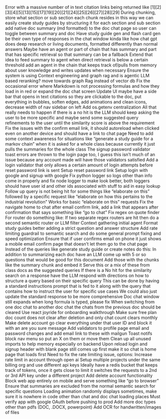 Error with a massive number of in text citation links being returned like [1][2][3][4][5][13][15][17][19][20][21][24][25][26][27][28][29]
During chunking, store what section or sub section each chunk resides in this way we can easily create study guides by structuring it for each section and sub section
add native doc summary (md formatted) to the doc chat page so user can toggle between summary and doc 
Have study guide gen and flash card gen be their own type of responses in the chat window kinda like how chat gpt does deep research or living documents, formatted differently than normal answers 
Maybe have an agent or part of chain that has summary and part that has specific retrieval so that summary can be a fallback 
Extend that idea to feed summary to agent when direct retrieval is below a certain threshold 
add an agent in the chain that keeps track of/pulls from memory about user knowledge and writes updates when necessary
Ensure the system is using Context engineering and graph rag and is agentic
LLM based reranking? 
move towards graph Rag instead of vector db
Fix the occasional error where Markdown is not processing formulas and how they load in in red or expand the doc chat screen
Update UI maybe have a side bar that opens in text citations so they are clickable to the doc, put everything in bubbles, soften edges, add animations and clean icons, decrease width of nav sidebar on left 
Add os.getenv centralization
All that really needs to happen if there is a no hit is the LLM should keep asking the user to be more specific and maybe send some suggested query refinements to the user until the similarity score is above the requirement 
Fix the issues with the confirm email link, it should autoreload when clicked even on another device and should have a link to chat page
Need to add some context awareness for situations like “generate a study guide for a markov chain” when it is asked for a whole class because currently it just pulls the summaries for the whole class
The signup password validator toast errors are thrown to the login page too, I guess this isn’t much of an issue because any account made will have those validators satisfied 
Add a login validator that only allows a certain amount of login attempts before reset password link is sent 
Setup reset password link
Setup login with google and signup with google 
Fix python logger so logs other than info come in properly and fix node logger to make look better, both loggers should have user id and other ids associated with stuff to aid in easy lookup 
Follow up query is not being hit for some things like “elaborate on this” followed by a specific request like “elaborate on how this pertains to the industrial revolution” 
Works for basic “elaborate on this” requests 
Fix the navigate home to chat after email confirm link, add a link that appears after confirmation that says something like “go to chat”
Fix regex on quote finder 
For router do something like:
If two separate regex routers are hit then do a second semantic router or LLM filter 
Context gathering initial agent 
Format study guides better adding a strict question and answer structure 
Add rate limiting guardrail to semantic search and do some general prompt fixing and speed optimization 
Ensure that if user confirms email on phone it just shows a mobile email confirm page that doesn’t let them go to the chat page
Instead of the queries like generate study guide or create notes do this: 
In addition to summarizing each doc have an LLM come up with 5 or so questions that would be good for this document 
Add those with the chunks like the summary chunk and embed it 
Serve this or a mix of these from class docs as the suggested queries
If there is a No hit for the similarity search on a response have the LLM respond with directions on how to structure a query based on their specific query
This can be done by having a standard instructions prompt that is fed to it along with the query that contains how to instruct the user for specific use cases 
We could also just update the standard response to be more comprehensive 
Doc chat window still expands when long formula is typed, please fix
When switching from one doc chat to another doc chat the chats from the previous doc should be cleared 
Use react joyride for onboarding walkthrough 
Make sure free plan doc count does not clear after deletion and only chat count clears monthly 
Make delete account go clear everything under that user ID and block it with an are you sure message 
Add validators to profile page email and password changes and add email link to these with mailgun
Toast notifs block nav menu so put an X on them or move them
Clean up all unused imports to help memory especially on backend 
Upon reload login and signup header with blank page still comes up first make it so chat is home page that loads first
Need to fix the rate limiting issue, options: 
Increase rate limit in account through open ai 
Setup multiple projects under the same billing org and use different api keys 
Ideally have a redis bucket that keeps track of tokens, once it gets close to limit it switches the requests to a 2nd or 3rd API key under a different project 
Add delete account functionality
Block web app entirely on mobile and serve something like “go to browser”
Ensure that summaries are excluded from the normal semantic search for specific questions
Loading animation randomly displays sometimes, make sure it is nowhere in code other than chat and doc chat loading places
Must verify app with google OAuth before pushing to prod 
Add more doc types other than pdfs (DOC, .DOCX, powerpoint)
Add OCR for handwritten/images of files 
